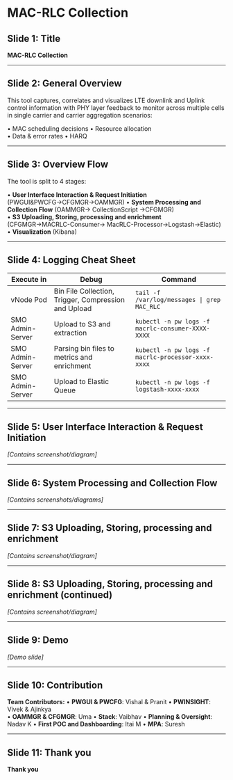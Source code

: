 # MAC-RLC Collection

## Slide 1: Title
**MAC-RLC Collection**

---

## Slide 2: General Overview

This tool captures, correlates and visualizes LTE downlink and Uplink control information with PHY layer feedback to monitor across multiple cells in single carrier and carrier aggregation scenarios:

• MAC scheduling decisions
• Resource allocation  
• Data & error rates
• HARQ

---

## Slide 3: Overview Flow

The tool is split to 4 stages:

• **User Interface Interaction & Request Initiation** (PWGUI&PWCFG→CFGMGR→OAMMGR)
• **System Processing and Collection Flow** (OAMMGR→ CollectionScript →CFGMGR)  
• **S3 Uploading, Storing, processing and enrichment** (CFGMGR→MACRLC-Consumer→ MacRLC-Processor→Logstash→Elastic)
• **Visualization** (Kibana)

---

## Slide 4: Logging Cheat Sheet

| Execute in | Debug | Command |
|------------|-------|---------|
| vNode Pod | Bin File Collection, Trigger, Compression and Upload | `tail -f /var/log/messages \| grep MAC_RLC` |
| SMO Admin-Server | Upload to S3 and extraction | `kubectl -n pw logs -f macrlc-consumer-XXXX-XXXX` |
| SMO Admin-Server | Parsing bin files to metrics and enrichment | `kubectl -n pw logs -f macrlc-processor-xxxx-xxxx` |
| SMO Admin-Server | Upload to Elastic Queue | `kubectl -n pw logs -f logstash-xxxx-xxxx` |

---

## Slide 5: User Interface Interaction & Request Initiation
*[Contains screenshot/diagram]*

---

## Slide 6: System Processing and Collection Flow  
*[Contains screenshots/diagrams]*

---

## Slide 7: S3 Uploading, Storing, processing and enrichment
*[Contains screenshot/diagram]*

---

## Slide 8: S3 Uploading, Storing, processing and enrichment (continued)
*[Contains screenshot/diagram]*

---

## Slide 9: Demo
*[Demo slide]*

---

## Slide 10: Contribution

**Team Contributors:**
• **PWGUI & PWCFG**: Vishal & Pranit
• **PWINSIGHT**: Vivek & Ajinkya  
• **OAMMGR & CFGMGR**: Uma
• **Stack**: Vaibhav
• **Planning & Oversight**: Nadav K
• **First POC and Dashboarding**: Itai M
• **MPA**: Suresh

---

## Slide 11: Thank you

**Thank you**
